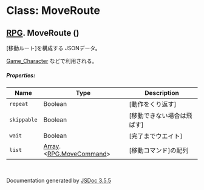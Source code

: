 # Class: MoveRoute

## [RPG](RPG.md).  MoveRoute ()

[移動ルート]を構成する JSONデータ。

[Game_Character](Game_Character.md) などで利用される。

##### Properties:

| Name | Type | Description |
| --- | --- | --- |
| `repeat` | Boolean | [動作をくり返す]　|
| `skippable` | Boolean | [移動できない場合は飛ばす] |
| `wait` | Boolean | [完了までウエイト] |
| `list` | [Array](Array.md).<[RPG.MoveCommand](RPG.MoveCommand.md)> | [移動コマンド]の配列 |

 <br>

  Documentation generated by [JSDoc 3.5.5](https://github.com/jsdoc3/jsdoc)
